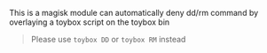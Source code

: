 This is a magisk module can automatically deny dd/rm command by overlaying a toybox script on the toybox bin
>Please use `toybox DD` or `toybox RM` instead
